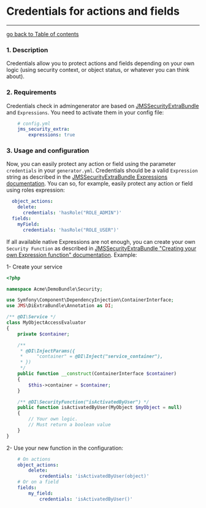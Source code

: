 # Credentials for actions and fields
---------------------------------------

[go back to Table of contents][back-to-index]

[back-to-index]: https://github.com/symfony2admingenerator/AdmingeneratorGeneratorBundle/blob/master/Resources/doc/documentation.md#9-security

### 1. Description

Credentials allow you to protect actions and fields depending on your own logic (using security context, or object status,
or whatever you can think about).

### 2. Requirements

Credentials check in admingenerator are based on [JMSSecurityExtraBundle][jms-securityextrabundle-documentation] and 
`Expressions`. You need to activate them in your config file:

```yaml
    # config.yml
    jms_security_extra:
        expressions: true
```

### 3. Usage and configuration

Now, you can easily protect any action or field using the parameter `credentials` in your `generator.yml`.
Credentials should be a valid `Expression` string as described in the [JMSSecurityExtraBundle Expressions documentation][jms-securityextrabundle-expressions].
You can so, for example, easily protect any action or field using roles expression:

```yaml
  object_actions:
    delete:
      credentials: 'hasRole("ROLE_ADMIN")'
  fields:
    myField:
      credentials: 'hasRole("ROLE_USER")'
```

If all available native Expressions are not enough, you can create your own `Security Function` as described in
[JMSSecurityExtraBundle "Creating your own Expression function" documentation][jms-securityextrabundle-expression-function].
Example:

1- Create your service

```php
<?php

namespace Acme\DemoBundle\Security;

use Symfony\Component\DependencyInjection\ContainerInterface;
use JMS\DiExtraBundle\Annotation as DI;

/** @DI\Service */
class MyObjectAccessEvaluator
{
    private $container;

    /**
     * @DI\InjectParams({
     *     "container" = @DI\Inject("service_container"),
     * })
     */
    public function __construct(ContainerInterface $container)
    {
        $this->container = $container;
    }

    /** @DI\SecurityFunction("isActivatedByUser") */
    public function isActivatedByUser(MyObject $myObject = null)
    {
        // Your own logic.
        // Must return a boolean value
    }
}
```

2- Use your new function in the configuration:

```yaml
    # On actions
    object_actions:
        delete:
            credentials: 'isActivatedByUser(object)'
    # Or on a field
    fields:
        my_field:
            credentials: 'isActivatedByUser()'
```


[jms-securityextrabundle-documentation]: http://jmsyst.com/bundles/JMSSecurityExtraBundle
[jms-securityextrabundle-expressions]: http://jmsyst.com/bundles/JMSSecurityExtraBundle/master/expressions
[jms-securityextrabundle-expression-function]: https://github.com/schmittjoh/JMSSecurityExtraBundle/blob/master/Resources/doc/cookbook/creating_your_own_expression_function.rst